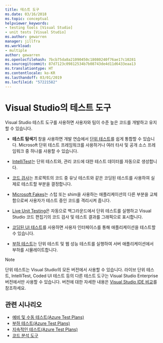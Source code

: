 ```yaml
---
title: 테스트 도구
ms.date: 03/16/2018
ms.topic: conceptual
helpviewer_keywords:
- testing tools [Visual Studio]
- unit tests [Visual Studio]
ms.author: gewarren
manager: jillfra
ms.workload:
- multiple
author: gewarren
ms.openlocfilehash: 7bcb75da8a21090450c18080240f76ae17c10281
ms.sourcegitcommit: 87d7123c09812534b7b08743de4d11d6433eaa13
ms.translationtype: HT
ms.contentlocale: ko-KR
ms.lasthandoff: 03/01/2019
ms.locfileid: "57221582"
---
```

# <a name="testing-tools-in-visual-studio"></a>Visual Studio의 테스트 도구

Visual Studio 테스트 도구를 사용하면 사용자와 팀이 수준 높은 코드를 개발하고 유지할 수 있습니다.

- **테스트 탐색기** 창을 사용하면 개발 연습에서 [단위 테스트](../test/unit-test-your-code.md)를 쉽게 통합할 수 있습니다. Microsoft 단위 테스트 프레임워크를 사용하거나 여러 타사 및 공개 소스 프레임워크 중 하나를 사용할 수 있습니다.

- [IntelliTest](../test/generate-unit-tests-for-your-code-with-intellitest.md)는 단위 테스트와, 관리 코드에 대한 테스트 데이터를 자동으로 생성합니다.

- [코드 검사](../test/using-code-coverage-to-determine-how-much-code-is-being-tested.md)는 프로젝트의 코드 중 유닛 테스트와 같은 코딩된 테스트를 사용하여 실제로 테스트할 부분을 결정합니다.

- [Microsoft Fakes](../test/isolating-code-under-test-with-microsoft-fakes.md)는 스텁 또는 shim을 사용하는 애플리케이션의 다른 부분을 교체함으로써 사용자가 테스트 중인 코드를 격리시켜 줍니다.

- [Live Unit Testing](../test/live-unit-testing.md)은 자동으로 백그라운드에서 단위 테스트를 실행하고 Visual Studio 코드 편집기의 코드 검사 및 테스트 결과를 그래픽으로 표시합니다.

- [코딩된 UI 테스트](../test/use-ui-automation-to-test-your-code.md)를 사용하면 사용자 인터페이스를 통해 애플리케이션을 테스트할 수 있습니다.

- [부하 테스트](../test/quickstart-create-a-load-test-project.md)는 단위 테스트 및 웹 성능 테스트를 실행하여 서버 애플리케이션에서 부하를 시뮬레이트합니다.

> [!NOTE]
> 단위 테스트는 Visual Studio의 모든 버전에서 사용할 수 있습니다. 라이브 단위 테스트, IntelliTest, Coded UI 테스트 등의 다른 테스트 도구는 Visual Studio Enterprise 버전에서만 사용할 수 있습니다. 버전에 대한 자세한 내용은 [Visual Studio IDE 비교](https://visualstudio.microsoft.com/vs/compare/)를 참조하세요.

## <a name="related-scenarios"></a>관련 시나리오

* [예비 및 수동 테스트(Azure Test Plans)](/azure/devops/test/index?view=vsts)
* [부하 테스트(Azure Test Plans)](/azure/devops/test/load-test/index?view=vsts)
* [지속적인 테스트(Azure Test Plans)](/azure/devops/pipelines/test/getting-started-with-continuous-testing?view=vsts)
* [코드 분석 도구](../code-quality/code-analysis-for-managed-code-overview.md)

